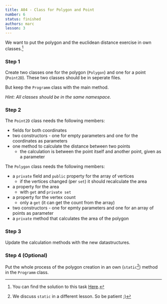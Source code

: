 ```yaml
---
title: A04 - Class for Polygon and Point
number: 6
status: finished
authors: marc
lesson: 3
---
```


We want to put the polygon and the euclidean distance exercise in own classes.[^solution]

[^solution]:
    You can find the solution to this task [Here](https://github.com/satkowski/csharp-lessons-exercise-solutions/tree/master/lesson_03/A04_polygon_point_class/ExerciseSolution/).

### Step 1

Create two classes one for the polygon (`Polygon`) and one for a point (`Point2D`). These two classes should be in seperate files.

But keep the `Programm` class with the main method.

*Hint: All classes should be in the same namespace.*

### Step 2

The `Point2D` class needs the following members: 

- fields for both coordinates
- two constructors - one for empty parameters and one for the coordinates as parameters
- one method to calculate the distance between two points
  - the calculation is between the point itself and another point, given as a parameter

The `Polygon` class needs the following members:

- a `private` field and `public` property for the array of vertices
  - if the vertices changed (per `set`) it should recalculate the area
- a property for the area
  - with `get` and `private set`
- a property for the vertex count
  - only a `get` (it can get the count from the array)
- two constructors - one for epmty parameters and one for an array of points as parameter
- a `private` method that calculates the area of the polygon

### Step 3

Update the calculation methods with the new datastructures.

### Step 4 (Optional)

Put the whole process of the polygon creation in an own (`static`[^static]) method in the `Programm` class.

[^static]:
    We discuss `static` in a different lesson. So be patient ;)